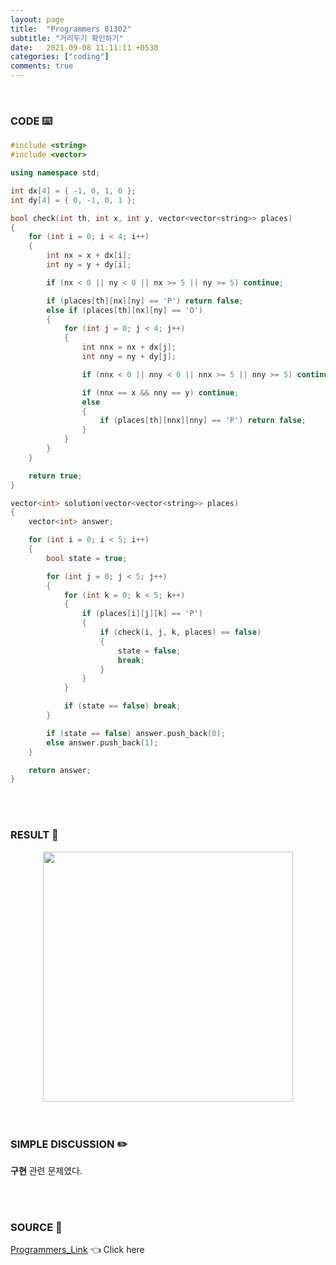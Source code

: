 ```yaml
---
layout: page
title:  "Programmers 81302"
subtitle: "거리두기 확인하기"
date:   2021-09-08 11:11:11 +0530
categories: ["coding"]
comments: true
---
```


<br>

### CODE ⌨️

```c++
#include <string>
#include <vector>

using namespace std;

int dx[4] = { -1, 0, 1, 0 };
int dy[4] = { 0, -1, 0, 1 };

bool check(int th, int x, int y, vector<vector<string>> places)
{
	for (int i = 0; i < 4; i++)
	{
		int nx = x + dx[i];
		int ny = y + dy[i];

		if (nx < 0 || ny < 0 || nx >= 5 || ny >= 5) continue;

		if (places[th][nx][ny] == 'P') return false;
		else if (places[th][nx][ny] == 'O')
		{
			for (int j = 0; j < 4; j++)
			{
				int nnx = nx + dx[j];
				int nny = ny + dy[j];

				if (nnx < 0 || nny < 0 || nnx >= 5 || nny >= 5) continue;

				if (nnx == x && nny == y) continue;
				else
				{
					if (places[th][nnx][nny] == 'P') return false;
				}
			}
		}
	}

	return true;
}

vector<int> solution(vector<vector<string>> places)
{
	vector<int> answer;

	for (int i = 0; i < 5; i++)
	{
		bool state = true;

		for (int j = 0; j < 5; j++)
		{
			for (int k = 0; k < 5; k++)
			{
				if (places[i][j][k] == 'P')
				{
					if (check(i, j, k, places) == false)
					{
						state = false;
						break;
					}
				}
			}

			if (state == false) break;
		}

		if (state == false) answer.push_back(0);
		else answer.push_back(1);
	}

	return answer;
}
```  

<br>
<br>

### RESULT 💛

<img src="{{ '/assets/programmers/p81302r.jpg' }}" style="width: 400px; height: auto; margin-left: auto; margin-right: auto; display: block;">  

<br>
<br>

### SIMPLE DISCUSSION ✏️

**구현** 관련 문제였다.  

<br>
<br>

### SOURCE 💎

[Programmers_Link][link] 👈 Click here  

<br>
<br>

<script src="https://utteranc.es/client.js"
        repo="DCherish/DCherish.github.io"
        issue-term="pathname"
        theme="boxy-light"
        crossorigin="anonymous"
        async>
</script>

[link]: https://programmers.co.kr/learn/courses/30/lessons/81302